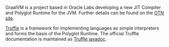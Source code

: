 GraalVM is a project based in Oracle Labs developing a new JIT Compiler and Polyglot Runtime for the JVM.
Further details can be found on the [OTN site](http://www.oracle.com/technetwork/oracle-labs/program-languages/overview/index.html).

[Truffle](https://github.com/oracle/graal/blob/master/truffle/README.md) is a framework for implementing languages as simple interpreters and forms the basis of the Polyglot Runtime. The official Truffle documentation is maintained as [Truffle javadoc](http://www.graalvm.org/truffle/javadoc).
